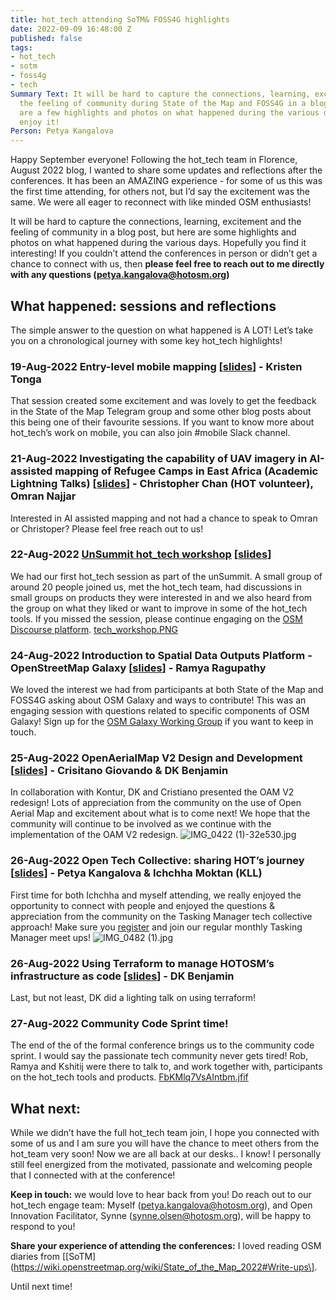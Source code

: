 ```yaml
---
title: hot_tech attending SoTM& FOSS4G highlights
date: 2022-09-09 16:48:00 Z
published: false
tags:
- hot_tech
- sotm
- foss4g
- tech
Summary Text: It will be hard to capture the connections, learning, excitement and
  the feeling of community during State of the Map and FOSS4G in a blog, but here
  are a few highlights and photos on what happened during the various days! Hope you
  enjoy it!
Person: Petya Kangalova
---
```


Happy September everyone! Following the hot_tech team in Florence, August 2022 blog, I wanted to share some updates and reflections after the conferences. It has been an AMAZING experience - for some of us this was the first time attending, for others not, but I’d say the excitement was the same. We were all eager to reconnect with like minded OSM enthusiasts!

It will be hard to capture the connections, learning, excitement and the feeling of community in a blog post, but here are some highlights and photos on what happened during the various days. Hopefully you find it interesting! If you couldn’t attend the conferences in person or didn’t get a chance to connect with us, then **please feel free to reach out to me directly with any questions (petya.kangalova@hotosm.org)**

## What happened: sessions and reflections

The simple answer to the question on what happened  is A LOT! Let’s take you on a chronological journey with some key hot_tech highlights!

### 19-Aug-2022 **Entry-level mobile mapping** \[[slides](https://docs.google.com/presentation/d/1ari3WKxyhi-NHZ30M9IPESj7MNBCAoP37FZi5QFHf1Y/edit#slide=id.g604ad49b52662f1d_0)\] - Kristen Tonga

That session created some excitement and was lovely to get the feedback in the State of the Map Telegram group and some other blog posts about this being one of their favourite sessions. If you want to know more about hot_tech’s work on mobile, you can also join #mobile Slack channel.

### 21-Aug-2022 **Investigating the capability of UAV imagery in AI-assisted mapping of Refugee Camps in East Africa** (Academic Lightning Talks) \[[slides](https://docs.google.com/presentation/d/1n-qkPFbj9y0b4QmI2nvHrWyn5Z6A51RR/edit?usp=sharing&ouid=117389532495112183827&rtpof=true&sd=true)\] - Christopher Chan (HOT volunteer), Omran Najjar

Interested in AI assisted mapping and not had a chance to speak to Omran or Christoper? Please feel free reach out to us!

### 22-Aug-2022 [UnSummit hot_tech workshop](https://docs.google.com/presentation/d/1VQQqn3RPat8zzQSuNrcaEch5ExnSyqy6/edit#slide=id.p1) \[[slides](https://drive.google.com/file/d/1tiLaw9FpwtWWiwlyVf87oTfQ20dfGmy5/view?usp=sharing)\]
We had our first hot_tech session as part of the unSummit. A small group of around 20 people joined us, met the hot_tech team, had discussions in small groups on products they were interested in and we also heard from the group on what they liked or want to improve in some of the hot_tech tools.  If you missed the session, please continue engaging on the [OSM Discourse platform](https://community.openstreetmap.org/t/engaging-with-hot-tech-at-sotm-foss4g-what-do-you-want-to-know-more-about/2143).
[tech_workshop.PNG](https://cdn.hotosm.org/website/tech_workshop.PNG)

### 24-Aug-2022 **Introduction to Spatial Data Outputs Platform - OpenStreetMap Galaxy** \[[slides](https://docs.google.com/presentation/d/1a-E3XlqVSy-_Z4MUmvBcIu-4Ze950GjYhbYFCd-IrbM/edit#slide=id.g604ad49b52662f1d_0)\] - Ramya Ragupathy 
We loved the interest we had from participants at both State of the Map and FOSS4G asking about OSM Galaxy and ways to contribute! This was an engaging session with questions related to specific components of OSM Galaxy! Sign up for the [OSM Galaxy Working Group](https://docs.google.com/forms/d/e/1FAIpQLSdsV8QZIu27-njvPnrg5uqstY6N0rpS_ZVYxtIXG9ojcP6_4A/viewform) if you want to keep in touch.

### 25-Aug-2022 **OpenAerialMap V2 Design and Development** \[[slides](https://docs.google.com/presentation/d/13eS-Wf_voSd4svGAsPChC356JCts738nWqRPqL3qn5U/edit#slide=id.g144759e7a20_0_1039)\] - Crisitano Giovando & DK Benjamin
In collaboration with Kontur, DK and Cristiano presented the OAM V2 redesign! Lots of appreciation from the community on the use of Open Aerial Map and excitement about what is to come next! We hope that the community will continue to be involved as we continue with the implementation of the OAM V2 redesign.
![IMG_0422 (1)-32e530.jpg](https://cdn.hotosm.org/website/IMG_0422+(1)-32e530.jpg)

### 26-Aug-2022 **Open Tech Collective: sharing HOT’s journey** \[[slides](https://docs.google.com/presentation/d/1p4UYqIJJxPsZFyMnHqN3HMCNuYB40jX0/edit?usp=sharing&ouid=117389532495112183827&rtpof=true&sd=true)\] - Petya Kangalova & Ichchha Moktan (KLL)
First time for both Ichchha and myself attending, we really enjoyed the opportunity to connect with people and enjoyed the questions & appreciation from the community on the Tasking Manager tech collective approach! Make sure you [register](https://forms.gle/ayM7UN6fuXXWadbM8) and join our regular monthly Tasking Manager meet ups!
![IMG_0482 (1).jpg](https://cdn.hotosm.org/website/IMG_0482+(1).jpg)
### 26-Aug-2022 **Using Terraform to manage HOTOSM’s infrastructure as code** \[[slides](https://talks.osgeo.org/media/foss4g-2022/submissions/NMQQT9/resources/220815_dk_foss4g-presentation-terraform_h8yTsRM.pdf)\] - DK Benjamin
Last, but not least, DK did a lighting talk on using terraform!

### 27-Aug-2022  **Community Code Sprint time!**
The end of the of the formal conference brings us to the community code sprint. I would say the passionate tech community never gets tired! Rob, Ramya and Kshitij were there to talk to, and work together with, participants on the hot_tech tools and products.
[FbKMlq7VsAIntbm.jfif](https://cdn.hotosm.org/website/FbKMlq7VsAIntbm.jfif)

## What next:
While we didn’t have the full hot_tech team join, I hope you connected with some of us and I am sure you will have the chance to meet others from the hot_team very soon! Now we are all back at our desks.. I know! I personally still feel energized from the motivated, passionate and welcoming people that I connected with at the conference!

**Keep in touch:** we would love to hear back from you! Do reach out to our hot_tech engage team: Myself (petya.kangalova@hotosm.org), and Open Innovation Facilitator, Synne (synne.olsen@hotosm.org), will be happy to respond to you!

**Share your experience of attending the conferences:** I loved reading OSM diaries from \[[SoTM](https://wiki.openstreetmap.org/wiki/State_of_the_Map_2022#Write-ups\].

Until next time! 